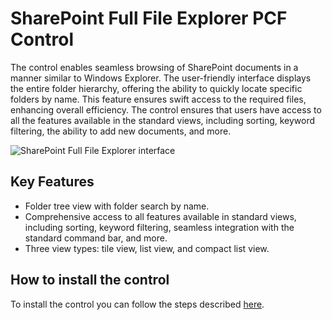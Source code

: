 # SharePoint Full File Explorer PCF Control

The control enables seamless browsing of SharePoint documents in a manner similar to Windows Explorer. The user-friendly interface displays the entire folder hierarchy, offering the ability to quickly locate specific folders by name. This feature ensures swift access to the required files, enhancing overall efficiency.
The control ensures that users have access to all the features available in the standard views, including sorting, keyword filtering, the ability to add new documents, and more.

![SharePoint Full File Explorer interface](https://github.com/ilia-sokolov/PCF-SPFileExplorer/raw/master/Media/screenshot1.png)

## Key Features

- Folder tree view with folder search by name.
- Comprehensive access to all features available in standard views, including sorting, keyword filtering, seamless integration with the standard command bar, and more.
- Three view types: tile view, list view, and compact list view.

## How to install the control

To install the control you can follow the steps described [here](/installation-guide.md "Installation Guide").
